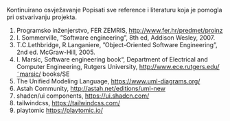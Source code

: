 Kontinuirano osvježavanje
Popisati sve reference i literaturu koja je pomogla pri ostvarivanju projekta.
1. Programsko inženjerstvo, FER ZEMRIS, http://www.fer.hr/predmet/proinz
2. I. Sommerville, ”Software engineering”, 8th ed, Addison Wesley, 2007.
3. T.C.Lethbridge, R.Langaniere, ”Object-Oriented Software Engineering”, 2nd
ed. McGraw-Hill, 2005.
4. I. Marsic, Software engineering book“, Department of Electrical and Computer
Engineering, Rutgers University, http://www.ece.rutgers.edu/˜marsic/
books/SE
5. The Unified Modeling Language, https://www.uml-diagrams.org/
6. Astah Community, http://astah.net/editions/uml-new
7. shadcn/ui components, https://ui.shadcn.com/
8. tailwindcss, https://tailwindcss.com/
9. playtomic https://playtomic.io/
 
